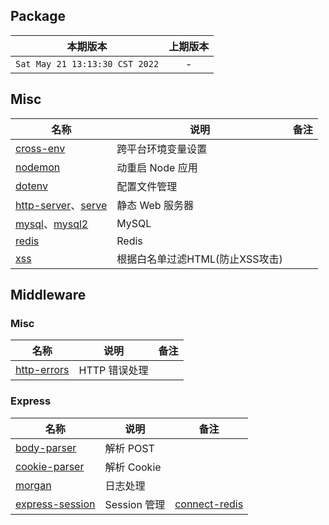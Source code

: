 ## Package

|本期版本|上期版本
|:---:|:---:
`Sat May 21 13:13:30 CST 2022` | -

## Misc

名称|说明|备注
---|---|---
[cross-env](https://github.com/kentcdodds/cross-env) | 跨平台环境变量设置
[nodemon](https://github.com/remy/nodemon) | 动重启 Node 应用
[dotenv](https://github.com/motdotla/dotenv) | 配置文件管理
[http-server](https://github.com/http-party/http-server)、[serve](https://github.com/vercel/serve) | 静态 Web 服务器
[mysql](https://github.com/mysqljs/mysql)、[mysql2](https://github.com/sidorares/node-mysql2) | MySQL 
[redis](https://github.com/redis/node-redis)  | Redis
[xss](https://github.com/leizongmin/js-xss) | 根据白名单过滤HTML(防止XSS攻击)


## Middleware

### Misc


名称|说明|备注
---|---|---
[http-errors](https://github.com/jshttp/http-errors) | HTTP 错误处理

### Express

名称|说明|备注
---|---|---
[body-parser](./body-parser/) | 解析 POST |
[cookie-parser](https://github.com/expressjs/cookie-parser) | 解析 Cookie
[morgan](https://github.com/expressjs/morgan) | 日志处理
[express-session](https://github.com/expressjs/session) | Session 管理 | [connect-redis](https://github.com/tj/connect-redis)